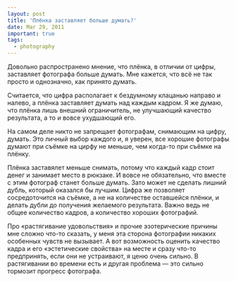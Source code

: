 ```yaml
---
layout: post
title: 'Плёнка заставляет больше думать?'
date: Mar 29, 2011
important: true
tags:
  - photography
---
```


Довольно распространено мнение, что плёнка, в отличии от цифры, заставляет фотографа больше думать. Мне кажется, что всё не так просто и однозначно, как принято думать.

Считается, что цифра располагает к бездумному клацанью направо и налево, а плёнка заставляет думать над каждым кадром. Я же думаю, что плёнка лишь внешний ограничитель, не улучшающий качество результата, а то и вовсе ухудшающий его.

На самом деле никто не запрещает фотографам, снимающим на цифру, думать. Это личный выбор каждого и, я уверен, все хорошие фотографы думают при съёмке на цирфу не меньше, чем когда-то при съёмке на плёнку.

Плёнка заставялет меньше снимать, потому что каждый кадр стоит денег и занимает место в рюкзаке. И вовсе не обязательно, что вместе с этим фотограф станет больше думать. Зато может не сделать лишний дубль, который оказался бы лучшим. Цифра же позволяет сосредоточится на съёмке, а не на количестве оставшейся плёнки, и делать дубли до получения желаемого результата. Важно ведь не общее количество кадров, а количество хороших фотографий.

Про «растягивание удовольствия» и прочие эзотерические причины мне сложно что-то сказать, у меня эта сторона фотографии никаких особенных чувств не вызывает. А вот возможность оценить качество кадра и его «эстетические свойства» на месте и сразу что-то предпринять, если они не устраивают, я ценю очень сильно. В растягивании во времени есть и другая проблема — это сильно тормозит прогресс фотографа.
